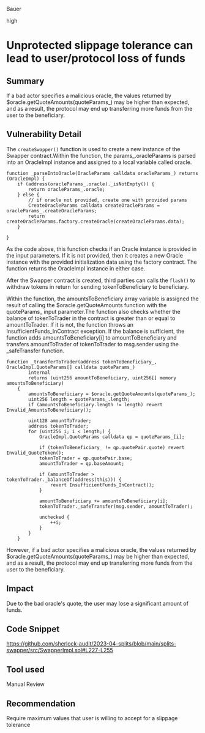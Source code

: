 Bauer

high

# Unprotected slippage tolerance can lead to user/protocol loss of funds

## Summary
If a bad actor specifies a malicious oracle, the values returned by $oracle.getQuoteAmounts(quoteParams_) may be higher than expected, and as a result, the protocol may end up transferring more funds from the user to the beneficiary.

## Vulnerability Detail
The `createSwapper()` function is used to create a new instance of the Swapper contract.Within the function, the params_.oracleParams is parsed into an OracleImpl instance and assigned to a local variable called oracle.
```solidity
function _parseIntoOracle(OracleParams calldata oracleParams_) returns (OracleImpl) {
    if (address(oracleParams_.oracle)._isNotEmpty()) {
        return oracleParams_.oracle;
    } else {
        // if oracle not provided, create one with provided params
        CreateOracleParams calldata createOracleParams = oracleParams_.createOracleParams;
        return createOracleParams.factory.createOracle(createOracleParams.data);
    }

}

```
As the code above, this function checks if an Oracle instance is provided in the input parameters. If it is not provided, then it creates a new Oracle instance with the provided initialization data using the factory contract. The function returns the OracleImpl instance in either case.

After the Swapper contract is created, third parties can calls the `flash()` to withdraw tokens in return for sending tokenToBeneficiary to beneficiary.

Within the function, the amountsToBeneficiary array variable is assigned the result of calling the $oracle.getQuoteAmounts function with the quoteParams_ input parameter.The function also checks whether the balance of tokenToTrader in the contract is greater than or equal to amountToTrader. If it is not, the function throws an InsufficientFunds_InContract exception. If the balance is sufficient, the function adds amountsToBeneficiary[i] to amountToBeneficiary and transfers amountToTrader of tokenToTrader to msg.sender using the _safeTransfer function.

```solidity
function _transferToTrader(address tokenToBeneficiary_, OracleImpl.QuoteParams[] calldata quoteParams_)
        internal
        returns (uint256 amountToBeneficiary, uint256[] memory amountsToBeneficiary)
    {
        amountsToBeneficiary = $oracle.getQuoteAmounts(quoteParams_);
        uint256 length = quoteParams_.length;
        if (amountsToBeneficiary.length != length) revert Invalid_AmountsToBeneficiary();

        uint128 amountToTrader;
        address tokenToTrader;
        for (uint256 i; i < length;) {
            OracleImpl.QuoteParams calldata qp = quoteParams_[i];

            if (tokenToBeneficiary_ != qp.quotePair.quote) revert Invalid_QuoteToken();
            tokenToTrader = qp.quotePair.base;
            amountToTrader = qp.baseAmount;

            if (amountToTrader > tokenToTrader._balanceOf(address(this))) {
                revert InsufficientFunds_InContract();
            }

            amountToBeneficiary += amountsToBeneficiary[i];
            tokenToTrader._safeTransfer(msg.sender, amountToTrader);

            unchecked {
                ++i;
            }
        }
    }

```

However, if a bad actor specifies a malicious oracle, the values returned by $oracle.getQuoteAmounts(quoteParams_) may be higher than expected, and as a result, the protocol may end up transferring more funds from the user to the beneficiary.

## Impact
Due to the bad oracle's quote, the user may lose a significant amount of funds.

## Code Snippet
https://github.com/sherlock-audit/2023-04-splits/blob/main/splits-swapper/src/SwapperImpl.sol#L227-L255
## Tool used

Manual Review

## Recommendation
Require  maximum values that user is willing to accept for a slippage tolerance
